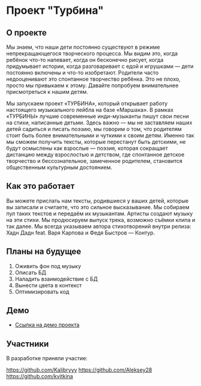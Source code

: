 # Проект "Турбина"

## О проекте

Мы знаем, что наши дети постоянно существуют в режиме непрекращающегося творческого процесса. Мы видим это, когда ребёнок что-то напевает, когда он бесконечно рисует, когда придумывает истории, когда разговаривает с едой и игрушками — дети постоянно включены и что-то изобретают. Родители часто недооценивают это спонтанное творчество ребёнка. Это не плохо, просто мы привыкаем к этому. Давайте попробуем внимательнее присмотреться к нашим детям.

Мы запускаем проект «ТУРБИНА», который открывает работу настоящего музыкального лейбла на базе «Маршака». В рамках «ТУРБИНЫ» лучшие современные инди-музыканты пишут свои песни на стихи, написанные детьми. Здесь важно — мы не заставляем наших детей садиться и писать поэзию, мы говорим о том, что родителям стоит быть более внимательными и чуткими к своим детям. Именно так мы сможем получить тексты, которые перестанут быть детскими, не будут осмыслены как взрослые — поэзия, которая сокращает дистанцию между взрослостью и детством, где спонтанное детское творчество и бессознательное, замеченное родителем, становится общественным культурным достоянием.

## Как это работает

Вы можете прислать нам тексты, родившиеся у ваших детей, которые вы записали и считаете, что это сильное высказывание. Мы собираем пул таких текстов и передаём их музыкантам. Артисты создают музыку на эти стихи. Мы продюсируем выпуск трека, возможно съёмки клипа и так далее. Мы всегда указываем автора стихотворений внутри релиза: Хадн Дадн feat. Варя Карпова и Федя Быстров — Контур.

## Планы на будущее

1. Оживить фон под музыку
2. Описать БД
3. Наладить взаимодействие с БД
4. Вынести цвета в контекст
5. Оптимизировать код

## Демо

* [Ссылка на демо проекта](https://aleksey28.github.io/turbina/)

## Участники

В разработке приняли участие:

https://github.com/Kalibryyy
https://github.com/Aleksey28
https://github.com/kvitkina

